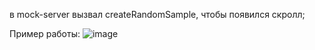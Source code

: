 в mock-server вызвал createRandomSample, чтобы появился скролл;

Пример работы: 
![image](https://github.com/user-attachments/assets/5f1d5f53-21fd-42fa-89bd-7f7a0652d695)


